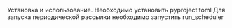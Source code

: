 Установка и использование. 
Необходимо установить pyproject.toml
Для запуска периодической рассылки необходимо запустить run_scheduler
